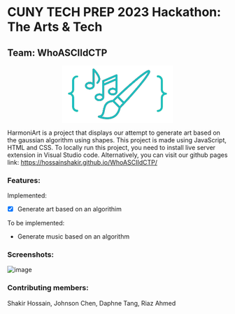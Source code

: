 # CUNY TECH PREP 2023 Hackathon: The Arts & Tech 

## Team: WhoASCIIdCTP

<p align="center">
    <img src="./img/logo.png" align=center width="50%">
</p>

HarmoniArt is a project that displays our attempt to generate art based on the gaussian algorithm using shapes. This project is made using JavaScript, HTML and CSS. To locally run this project, you need to install live server extension in Visual Studio code. Alternatively, you can visit our github pages link: https://hossainshakir.github.io/WhoASCIIdCTP/


### Features:

Implemented:
- [x] Generate art based on an algorithim

To be implemented:
- Generate music based on an algorithm

### Screenshots:
![image](https://github.com/HossainShakir/WhoASCIIdCTP/assets/50673480/9031bd8a-cecf-46aa-a35e-e59de670494e)

### Contributing members:
Shakir Hossain,
Johnson Chen,
Daphne Tang,
Riaz Ahmed
